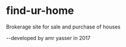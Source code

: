 # find-ur-home

Brokerage site for sale and purchase of houses

--developed by amr yasser  in 2017

